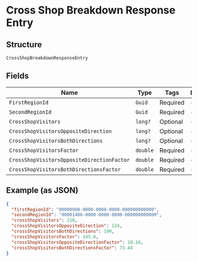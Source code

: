 
# Cross Shop Breakdown Response Entry

## Structure

`CrossShopBreakdownResponseEntry`

## Fields

| Name | Type | Tags | Description |
|  --- | --- | --- | --- |
| `FirstRegionId` | `Guid` | Required | - |
| `SecondRegionId` | `Guid` | Required | - |
| `CrossShopVisitors` | `long?` | Optional | - |
| `CrossShopVisitorsOppositeDirection` | `long?` | Optional | - |
| `CrossShopVisitorsBothDirections` | `long?` | Optional | - |
| `CrossShopVisitorsFactor` | `double` | Required | - |
| `CrossShopVisitorsOppositeDirectionFactor` | `double` | Required | - |
| `CrossShopVisitorsBothDirectionsFactor` | `double` | Required | - |

## Example (as JSON)

```json
{
  "firstRegionId": "00000980-0000-0000-0000-000000000000",
  "secondRegionId": "00001406-0000-0000-0000-000000000000",
  "crossShopVisitors": 210,
  "crossShopVisitorsOppositeDirection": 124,
  "crossShopVisitorsBothDirections": 190,
  "crossShopVisitorsFactor": 145.8,
  "crossShopVisitorsOppositeDirectionFactor": 10.16,
  "crossShopVisitorsBothDirectionsFactor": 73.44
}
```

